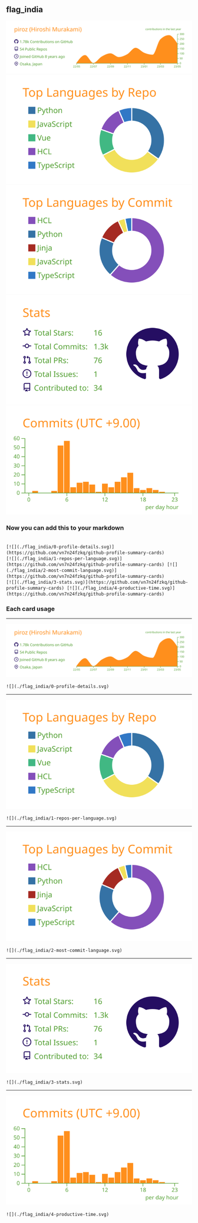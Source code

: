 ## flag_india

[![](./0-profile-details.svg)](https://github.com/vn7n24fzkq/github-profile-summary-cards)
[![](./1-repos-per-language.svg)](https://github.com/vn7n24fzkq/github-profile-summary-cards) [![](./2-most-commit-language.svg)](https://github.com/vn7n24fzkq/github-profile-summary-cards)
[![](./3-stats.svg)](https://github.com/vn7n24fzkq/github-profile-summary-cards) [![](./4-productive-time.svg)](https://github.com/vn7n24fzkq/github-profile-summary-cards)
### Now you can add this to your markdown
```

[![](./flag_india/0-profile-details.svg)](https://github.com/vn7n24fzkq/github-profile-summary-cards)
[![](./flag_india/1-repos-per-language.svg)](https://github.com/vn7n24fzkq/github-profile-summary-cards) [![](./flag_india/2-most-commit-language.svg)](https://github.com/vn7n24fzkq/github-profile-summary-cards)
[![](./flag_india/3-stats.svg)](https://github.com/vn7n24fzkq/github-profile-summary-cards) [![](./flag_india/4-productive-time.svg)](https://github.com/vn7n24fzkq/github-profile-summary-cards)

```

### Each card usage
---

![](./0-profile-details.svg)

```
![](./flag_india/0-profile-details.svg)
```

    

---

![](./1-repos-per-language.svg)

```
![](./flag_india/1-repos-per-language.svg)
```

    

---

![](./2-most-commit-language.svg)

```
![](./flag_india/2-most-commit-language.svg)
```

    

---

![](./3-stats.svg)

```
![](./flag_india/3-stats.svg)
```

    

---

![](./4-productive-time.svg)

```
![](./flag_india/4-productive-time.svg)
```

    
